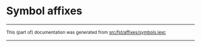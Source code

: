 
# Symbol affixes

* * *

<small>This (part of) documentation was generated from [src/fst/affixes/symbols.lexc](https://github.com/giellalt/lang-chr/blob/main/src/fst/affixes/symbols.lexc)</small>

---

